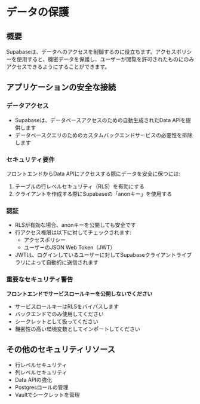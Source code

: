 # データの保護

## 概要

Supabaseは、データへのアクセスを制御するのに役立ちます。アクセスポリシーを使用すると、機密データを保護し、ユーザーが閲覧を許可されたものにのみアクセスできるようにすることができます。

## アプリケーションの安全な接続

### データアクセス

- Supabaseは、データベースアクセスのための自動生成されたData APIを提供します
- データベースクエリのためのカスタムバックエンドサービスの必要性を排除します

### セキュリティ要件

フロントエンドからData APIにアクセスする際にデータを安全に保つには:

1. テーブルの行レベルセキュリティ（RLS）を有効にする
2. クライアントを作成する際にSupabaseの「anonキー」を使用する

### 認証

- RLSが有効な場合、anonキーを公開しても安全です
- 行アクセス権限は以下に対してチェックされます:
  - アクセスポリシー
  - ユーザーのJSON Web Token（JWT）
- JWTは、ログインしているユーザーに対してSupabaseクライアントライブラリによって自動的に送信されます

### 重要なセキュリティ警告

**フロントエンドでサービスロールキーを公開しないでください**

- サービスロールキーはRLSをバイパスします
- バックエンドでのみ使用してください
- シークレットとして扱ってください
- 機密性の高い環境変数としてインポートしてください

## その他のセキュリティリソース

- 行レベルセキュリティ
- 列レベルセキュリティ
- Data APIの強化
- Postgresロールの管理
- Vaultでシークレットを管理

